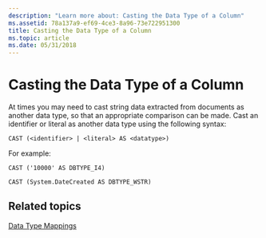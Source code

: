 ```yaml
---
description: "Learn more about: Casting the Data Type of a Column"
ms.assetid: 78a137a9-ef69-4ce3-8a96-73e722951300
title: Casting the Data Type of a Column
ms.topic: article
ms.date: 05/31/2018
---
```


# Casting the Data Type of a Column

At times you may need to cast string data extracted from documents as another data type, so that an appropriate comparison can be made. Cast an identifier or literal as another data type using the following syntax:


```
CAST (<identifier> | <literal> AS <datatype>)
```



For example:


```
CAST ('10000' AS DBTYPE_I4)
            
CAST (System.DateCreated AS DBTYPE_WSTR)
```



## Related topics

<dl> <dt>

[Data Type Mappings](-search-sql-datatypemappings.md)
</dt> </dl>

 

 



